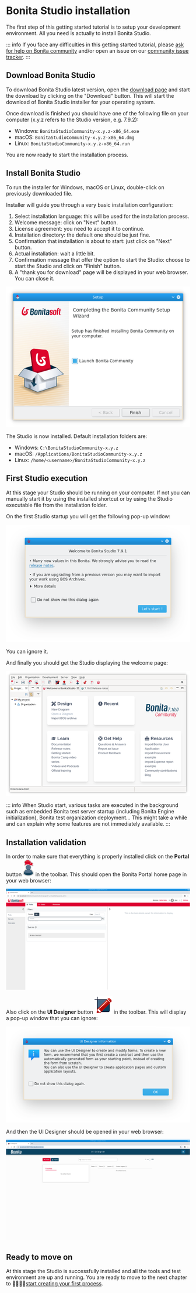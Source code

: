 # Bonita Studio installation

The first step of this getting started tutorial is to setup your development environment. All you need is actually to install Bonita Studio.

::: info
If you face any difficulties in this getting started tutorial, please [ask for help on Bonita community](https://community.bonitasoft.com/questions-and-answers) and/or open an issue on our [community issue tracker](https://bonita.atlassian.net/projects/BBPMC/issues).
:::

## Download Bonita Studio

To download Bonita Studio latest version, open the [download page](https://www.bonitasoft.com/downloads) and start the download by clicking on the "Download" button. This will start the download of Bonita Studio installer for your operating system.

Once download is finished you should have one of the following file on your computer (x.y.z refers to the Studio version, e.g. 7.9.2):
- Windows: `BonitaStudioCommunity-x.y.z-x86_64.exe`
- macOS: `BonitaStudioCommunity-x.y.z-x86_64.dmg`
- Linux: `BonitaStudioCommunity-x.y.z-x86_64.run`

You are now ready to start the installation process.

## Install Bonita Studio

To run the installer for Windows, macOS or Linux, double-click on previously downloaded file.

Installer will guide you through a very basic installation configuration:
1. Select installation language: this will be used for the installation process.
1. Welcome message: click on "Next" button.
1. License agreement: you need to accept it to continue.
1. Installation directory: the default one should be just fine.
1. Confirmation that installation is about to start: just click on "Next" button.
1. Actual installation: wait a little bit.
1. Confirmation message that offer the option to start the Studio: choose to start the Studio and click on "Finish" button.
1. A "thank you for download" page will be displayed in your web browser. You can close it.

![Bonita Studio installer last screen](images/getting-started-tutorial/installation/studio-installation-installer-08-last-screen.png)

The Studio is now installed. Default installation folders are:
- Windows: `C:\BonitaStudioCommunity-x.y.z`
- macOS: `/Applications/BonitaStudioCommunity-x.y.z`
- Linux: `/home/<username>/BonitaStudioCommunity-x.y.z`

## First Studio execution

At this stage your Studio should be running on your computer. If not you can manually start it by using the installed shortcut or by using the Studio executable file from the installation folder.

On the first Studio startup you will get the following pop-up window:

![Bonita Studio pop-up window](images/getting-started-tutorial/installation/studio-first-start-01-welcome-popup-values.png)

You can ignore it.

And finally you should get the Studio displaying the welcome page:

![Bonita Studio with welcome page displayed](images/getting-started-tutorial/installation/studio-first-start-02-studio-on-welcome-page.png)

::: info
When Studio start, various tasks are executed in the background such as embedded Bonita test server startup (including Bonita Engine initialization), Bonita test organization deployment...
This might take a while and can explain why some features are not immediately available.
:::

## Installation validation

In order to make sure that everything is properly installed click on the **Portal** button ![Bonita Portal icon](images/getting-started-tutorial/installation/portal-icon.png) in the toolbar. This should open the Bonita Portal home page in your web browser:

![Bonita Portal display in a web browser](images/getting-started-tutorial/installation/web-browser-display-portal.png)



Also click on the **UI Designer** button ![UI Designer icon](images/getting-started-tutorial/installation/ui-designer-icon.png) in the toolbar. This will display a pop-up window that you can ignore:

![UI Designer first launch pop-up window](images/getting-started-tutorial/installation/ui-designer-launch-pop-up.png)

And then the UI Designer should be opened in your web browser:

![UI Designer, on first launch, displayed in a web browser](images/getting-started-tutorial/installation/ui-designer-first-start.png)


## Ready to move on

At this stage the Studio is successfully installed and all the tools and test environment are up and running.
You are ready to move to the next chapter to [start creating your first process](draw-bpmn-diagram.md).
